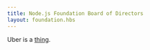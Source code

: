 ```yaml
---
title: Node.js Foundation Board of Directors
layout: foundation.hbs
---
```


Uber is a [thing](https://nodejs.org/static/casestudies/Nodejs-at-Uber.pdf).